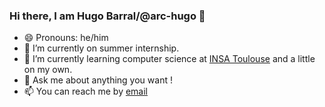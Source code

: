 ### Hi there, I am Hugo Barral/@arc-hugo 👋

- 😄 Pronouns: he/him
- 🔭 I’m currently on summer internship.
- 🌱 I’m currently learning computer science at [INSA Toulouse](https://www.insa-toulouse.fr/en/index.html) and a little on my own.
- 💬 Ask me about anything you want !
- 📫 You can reach me by [email](mailto:hugo.barral@outlook.fr) 


<!--
**arc-hugo/arc-hugo** is a ✨ _special_ ✨ repository because its `README.md` (this file) appears on your GitHub profile.

Here are some ideas to get you started:

- 🔭 I’m currently working on ...
- 🌱 I’m currently learning ...
- 👯 I’m looking to collaborate on ...
- 🤔 I’m looking for help with ...
- 💬 Ask me about ...
- 📫 How to reach me: ...
- 😄 Pronouns: ...
- ⚡ Fun fact: ...
-->

